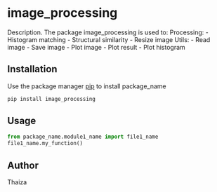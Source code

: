 # image_processing

Description.
The package image_processing is used to:
    Processing:
        - Histogram matching
        - Structural similarity
        - Resize image
    Utils:
        - Read image
        - Save image
        - Plot image
        - Plot result
        - Plot histogram

## Installation

Use the package manager [pip](https://pip.pypa.io/en/stable/) to install package_name

```bash
pip install image_processing
```
## Usage

```python
from package_name.module1_name import file1_name
file1_name.my_function()
```

## Author
Thaiza

